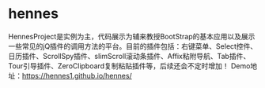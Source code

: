 # hennes
HennesProject是实例为主，代码展示为辅来教授BootStrap的基本应用以及展示一些常见的jQ插件的调用方法的平台。目前的插件包括：右键菜单、Select控件、日历插件、ScrollSpy插件、slimScroll滚动条插件、Affix粘附导航、Tab插件、Tour引导插件、ZeroClipboard复制粘贴插件等，后续还会不定时增加！
Demo地址：<a href="https://hennes1.github.io/hennes/" target="_blank">https://hennes1.github.io/hennes/</a>
